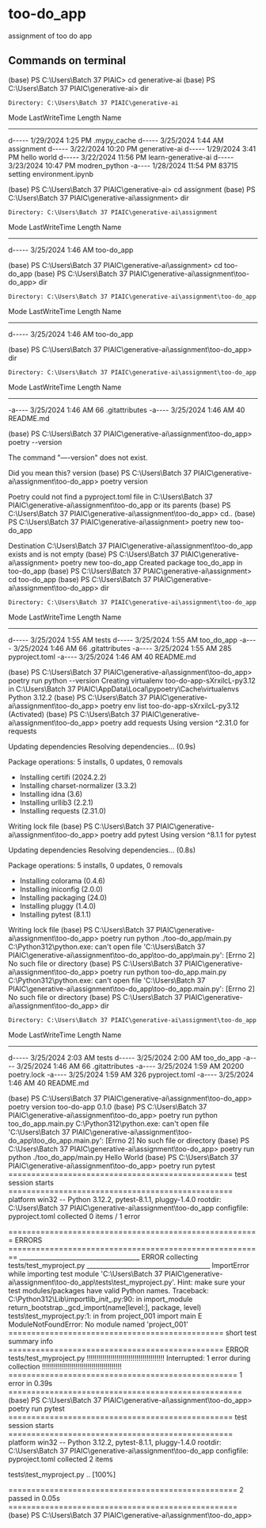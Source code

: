 # too-do_app

 assignment of too do app

## Commands on terminal

(base) PS C:\Users\Batch 37 PIAIC> cd generative-ai
(base) PS C:\Users\Batch 37 PIAIC\generative-ai> dir

    Directory: C:\Users\Batch 37 PIAIC\generative-ai

Mode                 LastWriteTime         Length Name
----                 -------------         ------ ----
d-----         1/29/2024   1:25 PM                .mypy_cache
d-----         3/25/2024   1:44 AM                assignment
d-----         3/22/2024  10:20 PM                generative-ai
d-----         1/29/2024   3:41 PM                hello world
d-----         3/22/2024  11:56 PM                learn-generative-ai
d-----         3/23/2024  10:47 PM                modren_python
-a----         1/28/2024  11:54 PM          83715 setting environment.ipynb

(base) PS C:\Users\Batch 37 PIAIC\generative-ai> cd assignment
(base) PS C:\Users\Batch 37 PIAIC\generative-ai\assignment> dir

    Directory: C:\Users\Batch 37 PIAIC\generative-ai\assignment

Mode                 LastWriteTime         Length Name
----                 -------------         ------ ----
d-----         3/25/2024   1:46 AM                too-do_app

(base) PS C:\Users\Batch 37 PIAIC\generative-ai\assignment> cd too-do_app
(base) PS C:\Users\Batch 37 PIAIC\generative-ai\assignment\too-do_app> dir

    Directory: C:\Users\Batch 37 PIAIC\generative-ai\assignment\too-do_app

Mode                 LastWriteTime         Length Name
----                 -------------         ------ ----
d-----         3/25/2024   1:46 AM                too-do_app

(base) PS C:\Users\Batch 37 PIAIC\generative-ai\assignment\too-do_app> dir

    Directory: C:\Users\Batch 37 PIAIC\generative-ai\assignment\too-do_app

Mode                 LastWriteTime         Length Name
----                 -------------         ------ ----
-a----         3/25/2024   1:46 AM             66 .gitattributes
-a----         3/25/2024   1:46 AM             40 README.md

(base) PS C:\Users\Batch 37 PIAIC\generative-ai\assignment\too-do_app> poetry --version

The command "—-version" does not exist.

Did you mean this?
    version
(base) PS C:\Users\Batch 37 PIAIC\generative-ai\assignment\too-do_app> poetry version

Poetry could not find a pyproject.toml file in C:\Users\Batch 37 PIAIC\generative-ai\assignment\too-do_app or its parents
(base) PS C:\Users\Batch 37 PIAIC\generative-ai\assignment\too-do_app> cd..
(base) PS C:\Users\Batch 37 PIAIC\generative-ai\assignment> poetry new too-do_app

Destination C:\Users\Batch 37 PIAIC\generative-ai\assignment\too-do_app exists and is not empty
(base) PS C:\Users\Batch 37 PIAIC\generative-ai\assignment> poetry new too-do_app
Created package too_do_app in too-do_app
(base) PS C:\Users\Batch 37 PIAIC\generative-ai\assignment> cd too-do_app
(base) PS C:\Users\Batch 37 PIAIC\generative-ai\assignment\too-do_app> dir

    Directory: C:\Users\Batch 37 PIAIC\generative-ai\assignment\too-do_app

Mode                 LastWriteTime         Length Name
----                 -------------         ------ ----
d-----         3/25/2024   1:55 AM                tests
d-----         3/25/2024   1:55 AM                too_do_app
-a----         3/25/2024   1:46 AM             66 .gitattributes
-a----         3/25/2024   1:55 AM            285 pyproject.toml
-a----         3/25/2024   1:46 AM             40 README.md

(base) PS C:\Users\Batch 37 PIAIC\generative-ai\assignment\too-do_app> poetry run python --version
Creating virtualenv too-do-app-sXrxilcL-py3.12 in C:\Users\Batch 37 PIAIC\AppData\Local\pypoetry\Cache\virtualenvs
Python 3.12.2
(base) PS C:\Users\Batch 37 PIAIC\generative-ai\assignment\too-do_app> poetry env list
too-do-app-sXrxilcL-py3.12 (Activated)
(base) PS C:\Users\Batch 37 PIAIC\generative-ai\assignment\too-do_app> poetry add requests
Using version ^2.31.0 for requests

Updating dependencies
Resolving dependencies... (0.9s)

Package operations: 5 installs, 0 updates, 0 removals

- Installing certifi (2024.2.2)
- Installing charset-normalizer (3.3.2)
- Installing idna (3.6)
- Installing urllib3 (2.2.1)
- Installing requests (2.31.0)

Writing lock file
(base) PS C:\Users\Batch 37 PIAIC\generative-ai\assignment\too-do_app> poetry add pytest
Using version ^8.1.1 for pytest

Updating dependencies
Resolving dependencies... (0.8s)

Package operations: 5 installs, 0 updates, 0 removals

- Installing colorama (0.4.6)
- Installing iniconfig (2.0.0)
- Installing packaging (24.0)
- Installing pluggy (1.4.0)
- Installing pytest (8.1.1)

Writing lock file
(base) PS C:\Users\Batch 37 PIAIC\generative-ai\assignment\too-do_app> poetry run python ./too-do_app/main.py
C:\Python312\python.exe: can't open file 'C:\\Users\\Batch 37 PIAIC\\generative-ai\\assignment\\too-do_app\\too-do_app\\main.py': [Errno 2] No such file or directory
(base) PS C:\Users\Batch 37 PIAIC\generative-ai\assignment\too-do_app> poetry run python too-do_app.main.py
C:\Python312\python.exe: can't open file 'C:\\Users\\Batch 37 PIAIC\\generative-ai\\assignment\\too-do_app\\too-do_app.main.py': [Errno 2] No such file or directory
(base) PS C:\Users\Batch 37 PIAIC\generative-ai\assignment\too-do_app> dir

    Directory: C:\Users\Batch 37 PIAIC\generative-ai\assignment\too-do_app

Mode                 LastWriteTime         Length Name
----                 -------------         ------ ----
d-----         3/25/2024   2:03 AM                tests
d-----         3/25/2024   2:00 AM                too_do_app
-a----         3/25/2024   1:46 AM             66 .gitattributes
-a----         3/25/2024   1:59 AM          20200 poetry.lock
-a----         3/25/2024   1:59 AM            326 pyproject.toml
-a----         3/25/2024   1:46 AM             40 README.md

(base) PS C:\Users\Batch 37 PIAIC\generative-ai\assignment\too-do_app> poetry version
too-do-app 0.1.0
(base) PS C:\Users\Batch 37 PIAIC\generative-ai\assignment\too-do_app> poetry run python too_do_app.main.py
C:\Python312\python.exe: can't open file 'C:\\Users\\Batch 37 PIAIC\\generative-ai\\assignment\\too-do_app\\too_do_app.main.py': [Errno 2] No such file or directory
(base) PS C:\Users\Batch 37 PIAIC\generative-ai\assignment\too-do_app> poetry run python ./too_do_app/main.py
Hello World
(base) PS C:\Users\Batch 37 PIAIC\generative-ai\assignment\too-do_app> poetry run pytest
================================================= test session starts =================================================
platform win32 -- Python 3.12.2, pytest-8.1.1, pluggy-1.4.0
rootdir: C:\Users\Batch 37 PIAIC\generative-ai\assignment\too-do_app
configfile: pyproject.toml
collected 0 items / 1 error

======================================================= ERRORS ========================================================
______________________________________ ERROR collecting tests/test_myproject.py _______________________________________
ImportError while importing test module 'C:\Users\Batch 37 PIAIC\generative-ai\assignment\too-do_app\tests\test_myproject.py'.
Hint: make sure your test modules/packages have valid Python names.
Traceback:
C:\Python312\Lib\importlib\__init__.py:90: in import_module
    return_bootstrap._gcd_import(name[level:], package, level)
tests\test_myproject.py:1: in <module>
    from project_001 import main
E   ModuleNotFoundError: No module named 'project_001'
=============================================== short test summary info ===============================================
ERROR tests/test_myproject.py
!!!!!!!!!!!!!!!!!!!!!!!!!!!!!!!!!!!!!!! Interrupted: 1 error during collection !!!!!!!!!!!!!!!!!!!!!!!!!!!!!!!!!!!!!!!!
================================================== 1 error in 0.39s ===================================================
(base) PS C:\Users\Batch 37 PIAIC\generative-ai\assignment\too-do_app> poetry run pytest
================================================= test session starts =================================================
platform win32 -- Python 3.12.2, pytest-8.1.1, pluggy-1.4.0
rootdir: C:\Users\Batch 37 PIAIC\generative-ai\assignment\too-do_app
configfile: pyproject.toml
collected 2 items

tests\test_myproject.py ..                                                                                       [100%]

================================================== 2 passed in 0.05s ==================================================
(base) PS C:\Users\Batch 37 PIAIC\generative-ai\assignment\too-do_app>
